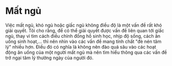 # Mất ngủ

Việc mất ngủ, khó ngủ hoặc giấc ngủ không điều độ là một vấn đề rất khó giải quyết. Tôi cho rằng, để có thể giải quyết được vấn đề liên quan tới giấc ngủ, thay vì tìm cách điều chỉnh đồng hồ sinh học, nhịp độ sống, cách ăn uống sinh hoạt,... thì nên nhìn vào các vấn đề mang tính chất "đè nén tâm lý" nhiều hơn. Điều đó có nghĩa là không nên đào quá sâu vào các hoạt động ăn uống của một người mất ngủ mà nên tìm hiểu thông qua các vấn đề trở ngại tâm lý thường ngày của người đó.
